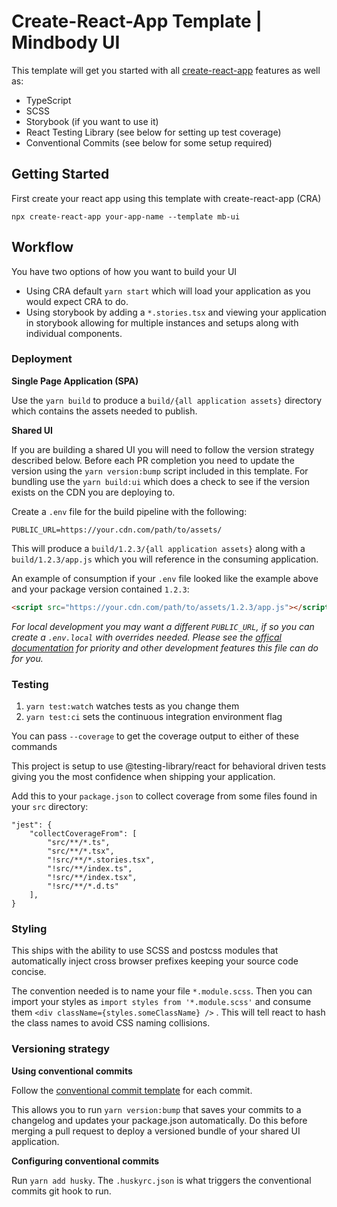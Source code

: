 # Create-React-App Template | Mindbody UI

This template will get you started with all [create-react-app](https://create-react-app.dev/docs/getting-started) features as well as:

- TypeScript
- SCSS
- Storybook (if you want to use it)
- React Testing Library (see below for setting up test coverage)
- Conventional Commits (see below for some setup required)

## Getting Started

First create your react app using this template with create-react-app (CRA)

```
npx create-react-app your-app-name --template mb-ui
```

## Workflow

You have two options of how you want to build your UI

- Using CRA default `yarn start` which will load your application as you would expect CRA to do. 
- Using storybook by adding a `*.stories.tsx` and viewing your application in storybook allowing for multiple instances and setups along with individual components.

### Deployment

**Single Page Application (SPA)**

Use the `yarn build` to produce a `build/{all application assets}` directory which contains the assets needed to publish. 

**Shared UI**

If you are building a shared UI you will need to follow the version strategy described below. Before each PR completion you need to update the version using the `yarn version:bump` script included in this template. For bundling use the `yarn build:ui` which does a check to see if the version exists on the CDN you are deploying to. 

Create a `.env` file for the build pipeline with the following:

```
PUBLIC_URL=https://your.cdn.com/path/to/assets/
```

This will produce a `build/1.2.3/{all application assets}` along with a `build/1.2.3/app.js` which you will reference in the consuming application. 

An example of consumption if your `.env` file looked like the example above and your package version contained `1.2.3`:

```html
<script src="https://your.cdn.com/path/to/assets/1.2.3/app.js"></script>
```

_For local development you may want a different `PUBLIC_URL`, if so you can create a `.env.local` with overrides needed. Please see the [offical documentation](https://create-react-app.dev/docs/adding-custom-environment-variables/#what-other-env-files-can-be-used) for priority and other development features this file can do for you._

### Testing

1. `yarn test:watch` watches tests as you change them
2. `yarn test:ci` sets the continuous integration environment flag

You can pass `--coverage` to get the coverage output to either of these commands

This project is setup to use @testing-library/react for behavioral driven tests giving you the most confidence when shipping your application. 

Add this to your `package.json` to collect coverage from some files found in your `src` directory:

```
"jest": {
    "collectCoverageFrom": [
        "src/**/*.ts",
        "src/**/*.tsx",
        "!src/**/*.stories.tsx",
        "!src/**/index.ts",
        "!src/**/index.tsx",
        "!src/**/*.d.ts"
    ],
}
```


### Styling

This ships with the ability to use SCSS and postcss modules that automatically inject cross browser prefixes keeping your source code concise. 

The convention needed is to name your file `*.module.scss`. Then you can import your styles as `import styles from '*.module.scss'` and consume them `<div className={styles.someClassName} />`
. This will tell react to hash the class names to avoid CSS naming collisions. 

### Versioning strategy

**Using conventional commits**

Follow the [conventional commit template](https://www.conventionalcommits.org/en/v1.0.0/#summary) for each commit. 

This allows you to run `yarn version:bump` that saves your commits to a changelog and updates your package.json automatically. Do this before merging a pull request to deploy a versioned bundle of your shared UI application.

**Configuring conventional commits**

Run `yarn add husky`. The `.huskyrc.json` is what triggers the conventional commits git hook to run.
